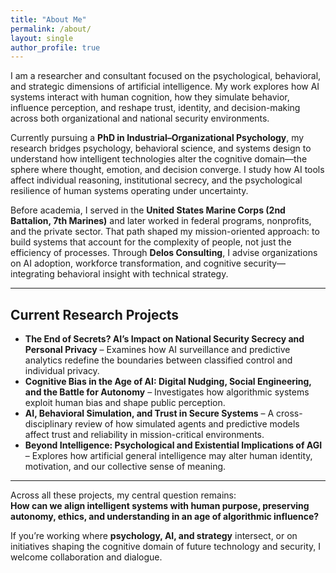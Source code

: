 ```yaml
---
title: "About Me"
permalink: /about/
layout: single
author_profile: true
---
```

I am a researcher and consultant focused on the psychological, behavioral, and strategic dimensions of artificial intelligence. My work explores how AI systems interact with human cognition, how they simulate behavior, influence perception, and reshape trust, identity, and decision-making across both organizational and national security environments.

Currently pursuing a **PhD in Industrial–Organizational Psychology**, my research bridges psychology, behavioral science, and systems design to understand how intelligent technologies alter the cognitive domain—the sphere where thought, emotion, and decision converge. I study how AI tools affect individual reasoning, institutional secrecy, and the psychological resilience of human systems operating under uncertainty.

Before academia, I served in the **United States Marine Corps (2nd Battalion, 7th Marines)** and later worked in federal programs, nonprofits, and the private sector. That path shaped my mission-oriented approach: to build systems that account for the complexity of people, not just the efficiency of processes. Through **Delos Consulting**, I advise organizations on AI adoption, workforce transformation, and cognitive security—integrating behavioral insight with technical strategy.

---

## Current Research Projects
- **The End of Secrets? AI’s Impact on National Security Secrecy and Personal Privacy** – Examines how AI surveillance and predictive analytics redefine the boundaries between classified control and individual privacy.  
- **Cognitive Bias in the Age of AI: Digital Nudging, Social Engineering, and the Battle for Autonomy** – Investigates how algorithmic systems exploit human bias and shape public perception.  
- **AI, Behavioral Simulation, and Trust in Secure Systems** – A cross-disciplinary review of how simulated agents and predictive models affect trust and reliability in mission-critical environments.  
- **Beyond Intelligence: Psychological and Existential Implications of AGI** – Explores how artificial general intelligence may alter human identity, motivation, and our collective sense of meaning.

---

Across all these projects, my central question remains:  
**How can we align intelligent systems with human purpose, preserving autonomy, ethics, and understanding in an age of algorithmic influence?**

If you’re working where **psychology, AI, and strategy** intersect, or on initiatives shaping the cognitive domain of future technology and security, I welcome collaboration and dialogue.
